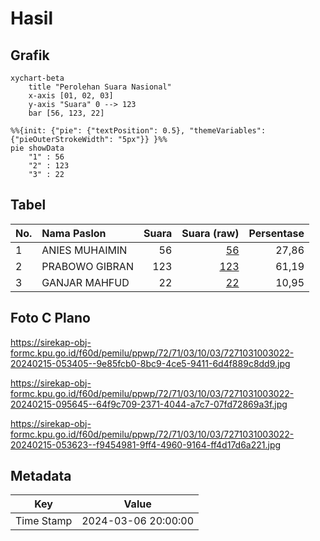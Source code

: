 # Hasil

## Grafik

```mermaid
xychart-beta
    title "Perolehan Suara Nasional"
    x-axis [01, 02, 03]
    y-axis "Suara" 0 --> 123
    bar [56, 123, 22]
```

```mermaid
%%{init: {"pie": {"textPosition": 0.5}, "themeVariables": {"pieOuterStrokeWidth": "5px"}} }%%
pie showData
    "1" : 56
    "2" : 123
    "3" : 22
```

## Tabel

| No. | Nama Paslon    | Suara | Suara (raw) | Persentase |
|:--- |:-------------- | -----:| -----------:| ----------:|
| 1   | ANIES MUHAIMIN | 56    | [56][p-1]   | 27,86      |
| 2   | PRABOWO GIBRAN | 123   | [123][p-2]  | 61,19      |
| 3   | GANJAR MAHFUD  | 22    | [22][p-3]   | 10,95      |


[p-1]: https://github.com/gigit-pemilu/pemilu-2024/blob/main/pilpres/hitung-suara/sub/72-sulawesi-tengah/sub/71-kota-palu/sub/03-palu-selatan/sub/1003-petobo/sub/022-tps/sub/paslon-1.txt
[p-2]: https://github.com/gigit-pemilu/pemilu-2024/blob/main/pilpres/hitung-suara/sub/72-sulawesi-tengah/sub/71-kota-palu/sub/03-palu-selatan/sub/1003-petobo/sub/022-tps/sub/paslon-2.txt
[p-3]: https://github.com/gigit-pemilu/pemilu-2024/blob/main/pilpres/hitung-suara/sub/72-sulawesi-tengah/sub/71-kota-palu/sub/03-palu-selatan/sub/1003-petobo/sub/022-tps/sub/paslon-3.txt

## Foto C Plano

https://sirekap-obj-formc.kpu.go.id/f60d/pemilu/ppwp/72/71/03/10/03/7271031003022-20240215-053405--9e85fcb0-8bc9-4ce5-9411-6d4f889c8dd9.jpg

https://sirekap-obj-formc.kpu.go.id/f60d/pemilu/ppwp/72/71/03/10/03/7271031003022-20240215-095645--64f9c709-2371-4044-a7c7-07fd72869a3f.jpg

https://sirekap-obj-formc.kpu.go.id/f60d/pemilu/ppwp/72/71/03/10/03/7271031003022-20240215-053623--f9454981-9ff4-4960-9164-ff4d17d6a221.jpg


## Metadata

| Key        | Value               |
| ---------- | ------------------- |
| Time Stamp | 2024-03-06 20:00:00 |



